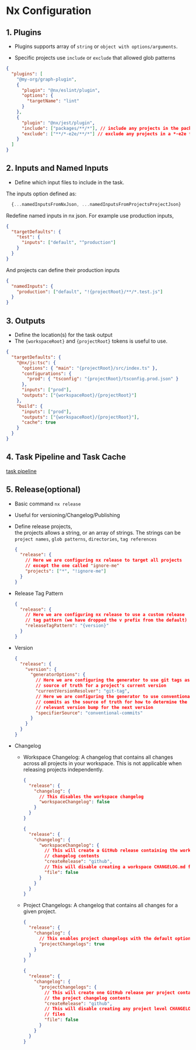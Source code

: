 # Nx Configuration

## 1. Plugins

- Plugins supports array of `string` or `object with options/arguments`.

- Specific projects use `include` or `exclude` that allowed glob patterns

```json
{
  "plugins": [
    "@my-org/graph-plugin",
    {
      "plugin": "@nx/eslint/plugin",
      "options": {
        "targetName": "lint"
      }
    },
    {
      "plugin": "@nx/jest/plugin",
      "include": ["packages/**/*"], // include any projects in the packages folder
      "exclude": ["**/*-e2e/**/*"] // exclude any projects in a *-e2e folder
    }
  ]
}
```

## 2. Inputs and Named Inputs

- Define which input files to include in the task.

The inputs option defined as:

```javascript
  {...namedInputsFromNxJson, ...namedInputsFromProjectsProjectJson}
```

Redefine named inputs in nx json. For example use production inputs,

```json
{
  "targetDefaults": {
    "test": {
      "inputs": ["default", "^production"]
    }
  }
}
```

And projects can define their production inputs

```json
{
  "namedInputs": {
    "production": ["default", "!{projectRoot}/**/*.test.js"]
  }
}
```

## 3. Outputs

- Define the location(s) for the task output
- The `{workspaceRoot}` and `{projectRoot}` tokens is useful to use.

```json
{
  "targetDefaults": {
    "@nx/js:tsc": {
      "options": { "main": "{projectRoot}/src/index.ts" },
      "configurations": {
        "prod": { "tsconfig": "{projectRoot}/tsconfig.prod.json" }
      },
      "inputs": ["prod"],
      "outputs": ["{workspaceRoot}/{projectRoot}"]
    },
    "build": {
      "inputs": ["prod"],
      "outputs": ["{workspaceRoot}/{projectRoot}"],
      "cache": true
    }
  }
}
```

## 4. Task Pipeline and Task Cache

[task pipeline](./task.md)

## 5. Release(optional)

- Basic command `nx release`
- Useful for versioning/Changelog/Publishing

- Define release projects,  
  the projects allows a string, or an array of strings.
  The strings can be `project names`, `glob patterns`, `directories`, `tag references`

  ```json
  {
    "release": {
      // Here we are configuring nx release to target all projects
      // except the one called "ignore-me"
      "projects": ["*", "!ignore-me"]
    }
  }
  ```

- Release Tag Pattern

  ```json
  {
    "release": {
      // Here we are configuring nx release to use a custom release
      // tag pattern (we have dropped the v prefix from the default)
      "releaseTagPattern": "{version}"
    }
  }
  ```

- Version

  ```json
  {
    "release": {
      "version": {
        "generatorOptions": {
          // Here we are configuring the generator to use git tags as the
          // source of truth for a project's current version
          "currentVersionResolver": "git-tag",
          // Here we are configuring the generator to use conventional
          // commits as the source of truth for how to determine the
          // relevant version bump for the next version
          "specifierSource": "conventional-commits"
        }
      }
    }
  }
  ```

- Changelog

  - Workspace Changelog:
    A changelog that contains all changes across all projects in your workspace.
    This is not applicable when releasing projects independently.

    ```json
    {
      "release": {
        "changelog": {
          // This disables the workspace changelog
          "workspaceChangelog": false
        }
      }
    }
    ```

    ```json
    {
      "release": {
        "changelog": {
          "workspaceChangelog": {
            // This will create a GitHub release containing the workspace
            // changelog contents
            "createRelease": "github",
            // This will disable creating a workspace CHANGELOG.md file
            "file": false
          }
        }
      }
    }
    ```

  - Project Changelogs:
    A changelog that contains all changes for a given project.

    ```json
    {
      "release": {
        "changelog": {
          // This enables project changelogs with the default options
          "projectChangelogs": true
        }
      }
    }
    ```

    ```json
    {
      "release": {
        "changelog": {
          "projectChangelogs": {
            // This will create one GitHub release per project containing
            // the project changelog contents
            "createRelease": "github",
            // This will disable creating any project level CHANGELOG.md
            // files
            "file": false
          }
        }
      }
    }
    ```
